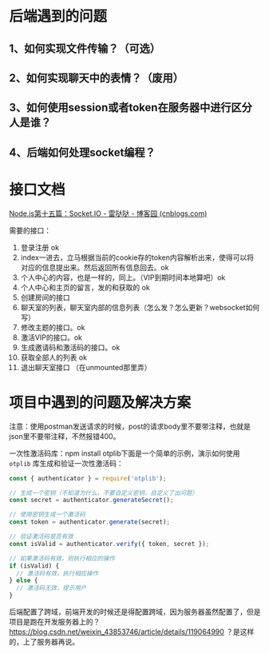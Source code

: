 # 后端遇到的问题

## 1、如何实现文件传输？（可选）



## 2、如何实现聊天中的表情？（废用）



## 3、如何使用session或者token在服务器中进行区分人是谁？



## 4、后端如何处理socket编程？

# 接口文档

[Node.js第十五篇：Socket.IO - 雷哒哒 - 博客园 (cnblogs.com)](https://www.cnblogs.com/lpl666/p/12986612.html)

需要的接口：

1. 登录注册   ok
2. index一进去，立马根据当前的cookie存的token内容解析出来，使得可以将对应的信息提出来。然后返回所有信息回去。ok
3. 个人中心的内容，也是一样的，同上。（VIP到期时间本地算吧）ok
4. 个人中心和主页的留言，发的和获取的 ok
5. 创建房间的接口
6. 聊天室的列表，聊天室内部的信息列表（怎么发？怎么更新？websocket如何写）
7. 修改主题的接口。ok
8. 激活VIP的接口。ok
9. 生成邀请码和激活码的接口。ok
10. 获取全部人的列表 ok
11. 退出聊天室接口 （在unmounted那里弄） 

# 项目中遇到的问题及解决方案

注意：使用postman发送请求的时候，post的请求body里不要带注释，也就是json里不要带注释，不然报错400。

一次性激活码库：npm install otplib下面是一个简单的示例，演示如何使用 `otplib` 库生成和验证一次性激活码：

```javascript
const { authenticator } = require('otplib');

// 生成一个密钥（不知道为什么，不要自定义密钥，自定义了出问题）
const secret = authenticator.generateSecret();

// 使用密钥生成一个激活码
const token = authenticator.generate(secret);

// 验证激活码是否有效
const isValid = authenticator.verify({ token, secret });

// 如果激活码有效，则执行相应的操作
if (isValid) {
  // 激活码有效，执行相应操作
} else {
  // 激活码无效，提示用户
}
```

后端配置了跨域，前端开发的时候还是得配置跨域，因为服务器虽然配置了，但是项目是跑在开发服务器上的？https://blog.csdn.net/weixin_43853746/article/details/119064990   ？是这样的，上了服务器再说。
